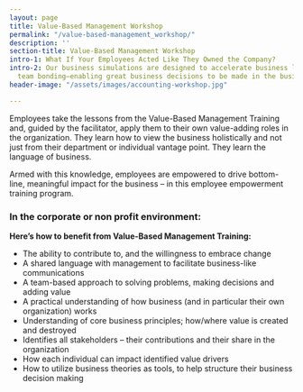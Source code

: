 ```yaml
---
layout: page
title: Value-Based Management Workshop
permalink: "/value-based-management_workshop/"
description: ''
section-title: Value-Based Management Workshop
intro-1: What If Your Employees Acted Like They Owned the Company?
intro-2: Our business simulations are designed to accelerate business learning and
  team bonding–enabling great business decisions to be made in the business environment.
header-image: "/assets/images/accounting-workshop.jpg"

---
```

Employees take the lessons from the Value-Based Management Training and, guided by the facilitator, apply them to their own value-adding roles in the organization. They learn how to view the business holistically and not just from their department or individual vantage point. They learn the language of business.

Armed with this knowledge, employees are empowered to drive bottom-line, meaningful impact for the business – in this employee empowerment training program.

### In the corporate or non profit environment:

**Here’s how to benefit from Value-Based Management Training:**

- The ability to contribute to, and the willingness to embrace change
- A shared language with management to facilitate business-like communications
- A team-based approach to solving problems, making decisions and adding value
- A practical understanding of how business (and in particular their own organization) works
- Understanding of core business principles; how/where value is created and destroyed
- Identifies all stakeholders – their contributions and their share in the organization
- How each individual can impact identified value drivers
- How to utilize business theories as tools, to help structure their business decision making
